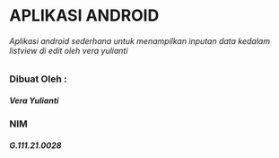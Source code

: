 # APLIKASI ANDROID
###### Aplikasi android sederhana untuk menampilkan inputan data kedalam listview di edit oleh vera yulianti

### Dibuat Oleh :
##### Vera Yulianti
### NIM
##### G.111.21.0028